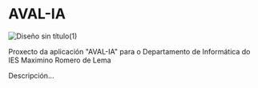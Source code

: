 # AVAL-IA

![Diseño sin título(1)](https://github.com/user-attachments/assets/8a772e16-8307-47ee-838d-1e6de4926ca8)


Proxecto da aplicación "AVAL-IA" para o Departamento de Informática do IES Maximino Romero de Lema

Descripción...

